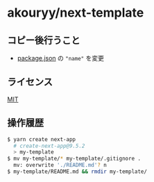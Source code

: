 # akouryy/next-template

## コピー後行うこと

* [package.json](package.json) の `"name"` を変更

## ライセンス

[MIT](LICENSE)

## 操作履歴

```sh
$ yarn create next-app
  # create-next-app@9.5.2
  > my-template
$ mv my-template/* my-template/.gitignore .
  mv: overwrite './README.md'? n
$ my-template/README.md && rmdir my-template/

```
